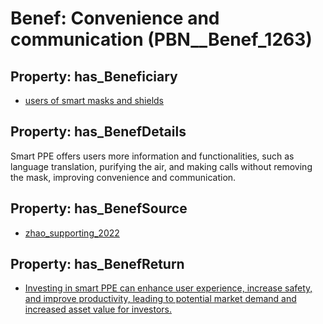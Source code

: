 # Benef: __Convenience and communication__ (PBN__Benef_1263)

## Property: has_Beneficiary

* [users of smart masks and shields](../Stakeholder/PBN__Stakeholder_497)

## Property: has_BenefDetails

Smart PPE offers users more information and functionalities, such as language translation, purifying the air, and making calls without removing the mask, improving convenience and communication.

## Property: has_BenefSource

* [zhao_supporting_2022](../Article/PBN__Article_266)

## Property: has_BenefReturn

* [Investing in smart PPE can enhance user experience, increase safety, and improve productivity, leading to potential market demand and increased asset value for investors.](../BenefReturn/PBN__BenefReturn_1423)


